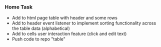 ### Home Task

+ Add to html page table with header and some rows
+ Add to header event listener to implement sorting functionality across the table data (alphabetical)
+ Add to cells user interaction feature (click and edit text)
+ Push code to repo "table"